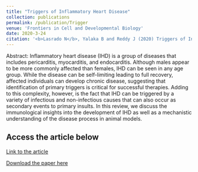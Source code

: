 ```yaml
---
title: "Triggers of Inflammatory Heart Disease"
collection: publications
permalink: /publication/Trigger
venue: 'Frontiers in Cell and Developmental Biology'
date: 2020-3-24
citation: '<b>Lasrado N</b>, Yalaka B and Reddy J (2020) Triggers of Inflammatory Heart Disease. Front. Cell Dev. Biol. 8:192. https://doi.org/10.3389/fcell.2020.00192.'
---
```


Abstract:
Inflammatory heart disease (IHD) is a group of diseases that includes pericarditis, myocarditis, and endocarditis. Although males appear to be more commonly affected than females, IHD can be seen in any age group. While the disease can be self-limiting leading to full recovery, affected individuals can develop chronic disease, suggesting that identification of primary triggers is critical for successful therapies. Adding to this complexity, however, is the fact that IHD can be triggered by a variety of infectious and non-infectious causes that can also occur as secondary events to primary insults. In this review, we discuss the immunological insights into the development of IHD as well as a mechanistic understanding of the disease process in animal models.

Access the article below
----
[Link to the article](https://www.frontiersin.org/articles/10.3389/fcell.2020.00192/full)

[Download the paper here](http://ninaadlasrado.github.io/files/Trigger.pdf)

